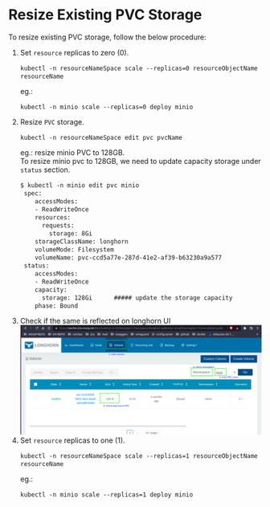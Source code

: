# Resize Existing PVC Storage

To resize existing PVC storage, follow the below procedure:

1. Set `resource` replicas to zero (0).
   ```
   kubectl -n resourceNameSpace scale --replicas=0 resourceObjectName resourceName
   ```
   eg.:
   ```
   kubectl -n minio scale --replicas=0 deploy minio
   ```
2. Resize `PVC` storage.
   ```
   kubectl -n resourceNameSpace edit pvc pvcName
   ```
   eg.: resize minio PVC to 128GB. <br>To resize minio pvc to 128GB, we need to update capacity storage under `status` section.
   ```
   $ kubectl -n minio edit pvc minio
    spec:
       accessModes:
       - ReadWriteOnce
       resources:
         requests:
           storage: 8Gi
       storageClassName: longhorn
       volumeMode: Filesystem
       volumeName: pvc-ccd5a77e-287d-41e2-af39-b63230a9a577
    status:
       accessModes:
       - ReadWriteOnce
       capacity:
         storage: 128Gi      ##### update the storage capacity
       phase: Bound
   ```
3. Check if the same is reflected on longhorn UI 
   ![resize-pvc-1.png](_images/resize-pvc-1.png)
4. Set `resource` replicas to one (1).
   ```
   kubectl -n resourceNameSpace scale --replicas=1 resourceObjectName resourceName
   ```
   eg.:
   ```
   kubectl -n minio scale --replicas=1 deploy minio
   ```